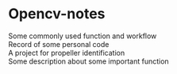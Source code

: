 # Opencv-notes
Some commonly used function and workflow<br>
Record of some personal code<br>
A project for propeller identification<br>
Some description about some important function
